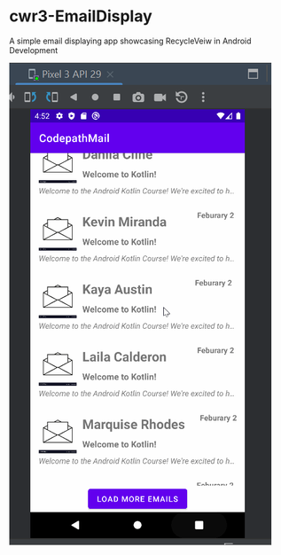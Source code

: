 # cwr3-EmailDisplay

A simple email displaying app showcasing RecycleVeiw in Android Development

![](emailGif.gif)
